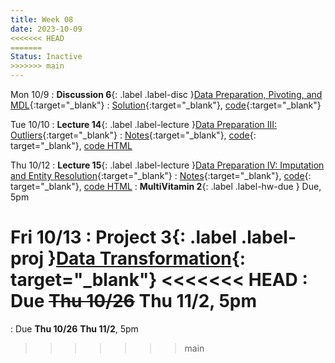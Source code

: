 ```yaml
---
title: Week 08
date: 2023-10-09
<<<<<<< HEAD
=======
Status: Inactive
>>>>>>> main
---
```


Mon 10/9
: **Discussion 6**{: .label .label-disc }[Data Preparation, Pivoting, and MDL](https://drive.google.com/file/d/1mVALlxeV97LJiNwKbBhvniZeUROc8X4k/view?usp=sharing){:target="\_blank"}
  : [Solution](https://drive.google.com/file/d/1RJE2jm9yzQah_Cnt9gbhSs2TfPVTNV2O/view?usp=drive_link){:target="\_blank"}, [code](https://data101.datahub.berkeley.edu/hub/user-redirect/git-pull?repo=https%3A%2F%2Fgithub.com%2Fcal-data-eng%2Ffa23-materials&urlpath=lab%2Ftree%2Ffa23-materials%2Fdisc%2Fdisc06%2Fdisc06.ipynb&branch=main){:target="\_blank"}

Tue 10/10
: **Lecture 14**{: .label .label-lecture }[Data Preparation III: Outliers](https://docs.google.com/presentation/d/1vG53ZkZfwWm2Bz2QFCHcyB5ySuUod5ESYgRKz0qXqjk/edit?usp=sharing){:target="\_blank"}
  : [Notes](https://drive.google.com/file/d/1I-zNEVYs_Deohv9k2UASZZff97HhRjRV/view?usp=drive_link){:target="\_blank"}, [code](https://data101.datahub.berkeley.edu/hub/user-redirect/git-pull?repo=https%3A%2F%2Fgithub.com%2Fcal-data-eng%2Ffa23-materials&urlpath=lab%2Ftree%2Ffa23-materials%2Flecture%2Flec14%2Flec14.ipynb&branch=main){: target="\_blank"}, [code HTML](../../resources/assets/lectures/lec14/lec14.html)

Thu 10/12
: **Lecture 15**{: .label .label-lecture }[Data Preparation IV: Imputation and Entity Resolution](https://docs.google.com/presentation/d/1fvMDOnF7_syMyicmilZDJLlmQsXpC4f2WnhWjkqx0sg/edit?usp=sharing){:target="\_blank"}
  : [Notes](https://drive.google.com/file/d/1vMGirqT3fMdp3YZFVjcWLXsoLxUha2zZ/view?usp=drive_link){:target="\_blank"}, [code](https://data101.datahub.berkeley.edu/hub/user-redirect/git-pull?repo=https%3A%2F%2Fgithub.com%2Fcal-data-eng%2Ffa23-materials&urlpath=lab%2Ftree%2Ffa23-materials%2Flecture%2Flec15%2Flec15.ipynb&branch=main){: target="\_blank"}, [code HTML](../../resources/assets/lectures/lec15/lec15.html)
: **MultiVitamin 2**{: .label .label-hw-due } Due, 5pm

Fri 10/13
: **Project 3**{: .label .label-proj }[Data Transformation](https://data101.datahub.berkeley.edu/hub/user-redirect/git-pull?repo=https%3A%2F%2Fgithub.com%2Fcal-data-eng%2Ffa23-materials&urlpath=lab%2Ftree%2Ffa23-materials%2Fproj%2Fproj3%2Fproj3.ipynb&branch=main){: target="\_blank"}
<<<<<<< HEAD
  : Due <s>Thu 10/26</s> **Thu 11/2**, 5pm
=======
  : Due **Thu 10/26** **Thu 11/2**, 5pm
>>>>>>> main
